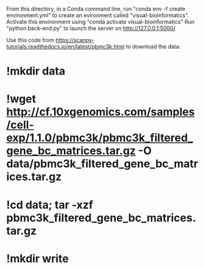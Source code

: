 From this directory, in a Conda command line, run "conda env -f create environment.yml" to create an evironment called "visual-bioinformatics".
Activate this environment using "conda activate visual-bioinformatics"
Run "python back-end.py" to launch the server on http://127.0.0.1:5000/

Use this code from https://scanpy-tutorials.readthedocs.io/en/latest/pbmc3k.html to download the data:
# !mkdir data
# !wget http://cf.10xgenomics.com/samples/cell-exp/1.1.0/pbmc3k/pbmc3k_filtered_gene_bc_matrices.tar.gz -O data/pbmc3k_filtered_gene_bc_matrices.tar.gz
# !cd data; tar -xzf pbmc3k_filtered_gene_bc_matrices.tar.gz
# !mkdir write